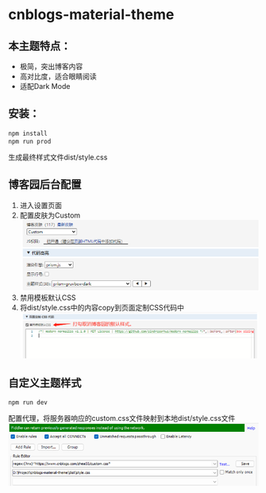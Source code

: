 # cnblogs-material-theme

## 本主题特点：
- 极简，突出博客内容
- 高对比度，适合眼睛阅读
- 适配Dark Mode

## 安装：

```
npm install
npm run prod
```
生成最终样式文件dist/style.css

## 博客园后台配置
1. 进入设置页面
2. 配置皮肤为Custom
![config theme](https://raw.githubusercontent.com/zhea55/cnblogs-material-theme/main/screenshot/cnblogs-theme-setting1.png)
3. 禁用模板默认CSS
4. 将dist/style.css中的内容copy到页面定制CSS代码中
![paste css](https://raw.githubusercontent.com/zhea55/cnblogs-material-theme/main/screenshot/cnblogs-theme-setting2.png)

## 自定义主题样式
```
npm run dev
```
配置代理，将服务器响应的custom.css文件映射到本地dist/style.css文件
![fiddle proxy](https://raw.githubusercontent.com/zhea55/cnblogs-material-theme/main/screenshot/fiddle-proxypng.png)
